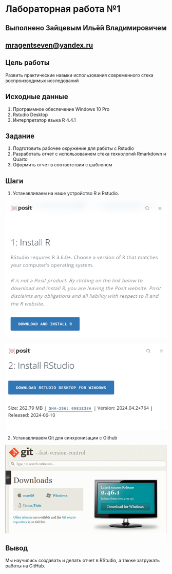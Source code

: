 # Лабораторная работа №1

## Выполнено Зайцевым Ильёй Владимировичем

## mragentseven@yandex.ru

## Цель работы 

Развить практические навыки использования современного стека воспроизводимых исследований

## Исходные данные

1. Программное обеспечение Windows 10 Pro
2. Rstudio Desktop
3. Интерпретатор языка R 4.4.1

## Задание

1. Подготовить рабочее окружение для работы с Rstudio
2. Разработать отчет с использованием стека технологий Rmarkdown и Quarto
3. Оформить отчет в соответствии с шаблоном

## Шаги

1. Устанавливаем на наше устройство R и Rstudio.

![](img/1.png)

![](img/2.png)

2. Устанавливаем Git для синхронизации с Github

![](img/3.png)

## Вывод

Мы научились создавать и делать отчет в RStudio, а также загружать работы на GitHub.
